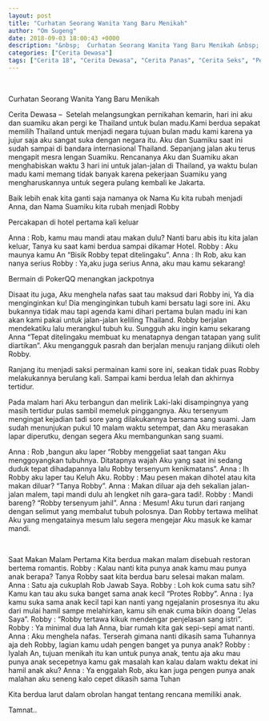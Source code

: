 ```yaml
---
layout: post
title: "Curhatan Seorang Wanita Yang Baru Menikah"
author: "Om Sugeng"
date: 2018-09-03 18:00:43 +0000
description: "&nbsp;  Curhatan Seorang Wanita Yang Baru Menikah &nbsp;  Cerita Dewasa &#8211;\u00a0\u00a0Setelah melangsungkan pernikahan kemarin, hari ini aku dan suamiku akan pergi ke Thailand untuk bulan madu.Kami berdua..."
categories: ["Cerita Dewasa"]
tags: ["Cerita 18", "Cerita Dewasa", "Cerita Panas", "Cerita Seks", "Pengalaman Seks"]
---
```


&nbsp;

Curhatan Seorang Wanita Yang Baru Menikah
&nbsp;

Cerita Dewasa &#8211;  Setelah melangsungkan pernikahan kemarin, hari ini aku dan suamiku akan pergi ke Thailand untuk bulan madu.Kami berdua sepakat memilih Thailand untuk menjadi negara tujuan bulan madu kami karena ya jujur saja aku sangat suka dengan negara itu. Aku dan Suamiku saat ini sudah sampai di bandara internasional Thailand. Sepanjang jalan aku terus mengapit mesra lengan Suamiku. Rencananya Aku dan Suamiku akan menghabiskan waktu 3 hari ini untuk jalan-jalan di Thailand, ya waktu bulan madu kami memang tidak banyak karena pekerjaan Suamiku yang mengharuskannya untuk segera pulang kembali ke Jakarta.

Baik lebih enak kita ganti saja namanya ok
Nama Ku kita rubah menjadi Anna, dan Nama Suamiku kita rubah menjadi Robby

Percakapan di hotel pertama kali keluar

Anna : Rob, kamu mau mandi atau makan dulu? Nanti baru abis itu kita jalan keluar, Tanya ku saat kami berdua sampai dikamar Hotel.
Robby : Aku maunya kamu An “Bisik Robby tepat ditelingaku”.
Anna : Ih Rob, aku kan nanya serius
Robby : Ya,aku juga serius Anna, aku mau kamu sekarang!

Bermain di PokerQQ menangkan jackpotnya

Disaat itu juga, Aku menghela nafas saat tau maksud dari Robby ini, Ya dia menginginkan ku! Dia menginginkan tubuh kami bersatu lagi sore ini. Aku bukannya tidak mau tapi agenda kami dihari pertama bulan madu ini kan akan kami pakai untuk jalan-jalan keliling Thailand. Robby berjalan mendekatiku lalu merangkul tubuh ku.
Sungguh aku ingin kamu sekarang Anna “Tepat ditelingaku membuat ku menatapnya dengan tatapan yang sulit diartikan”. Aku mengangguk pasrah dan berjalan menuju ranjang diikuti oleh Robby.

Ranjang itu menjadi saksi permainan kami sore ini, seakan tidak puas Robby melakukannya berulang kali. Sampai kami berdua lelah dan akhirnya tertidur.

Pada malam hari Aku terbangun dan melirik Laki-laki disampingnya yang masih tertidur pulas sambil memeluk pinggangnya. Aku tersenyum mengingat kejadian tadi sore yang dilakukannya bersama sang suami. Jam sudah menunjukan pukul 10 malam waktu setempat, dan Aku merasakan lapar diperutku, dengan segera Aku membangunkan sang suami.

Anna : Rob ,bangun aku laper “Robby menggeliat saat tangan Aku menggoyangkan tubuhnya. Ditatapnya wajah Aku yang saat ini sedang duduk tepat dihadapannya lalu Robby tersenyum kenikmatans”.
Anna : Ih Robby aku laper tau Keluh Aku.
Robby : Mau pesen makan dihotel atau kita makan diluar? “Tanya Robby”.
Anna : Makan diluar aja deh sekalian jalan-jalan malem, tapi mandi dulu ah lengket nih gara-gara tadi!.
Robby : Mandi bareng? “Robby tersenyum jahil”.
Anna : Mesum! Aku turun dari ranjang dengan selimut yang membalut tubuh polosnya. Dan Robby tertawa melihat Aku yang mengatainya mesum lalu segera mengejar Aku masuk ke kamar mandi.

&nbsp;

Saat Makan Malam Pertama
Kita berdua makan malam disebuah restoran bertema romantis.
Robby : Kalau nanti kita punya anak kamu mau punya anak berapa? Tanya Robby saat kita berdua baru selesai makan malam.
Anna : Satu aja cukuplah Rob Jawab Saya.
Robby : Loh kok cuma satu sih? Kamu kan tau aku suka banget sama anak kecil “Protes Robby”.
Anna : Iya kamu suka sama anak kecil tapi kan nanti yang ngejalanin prosesnya itu aku dari mulai hamil sampe melahirkan, kamu sih enak cuma bikin doang “Jelas Saya”.
Robby : “Robby tertawa kikuk mendengar penjelasan sang istri”.
Robby : Ya minimal dua lah Anna, biar rumah kita gak sepi-sepi amat nanti.
Anna : Aku menghela nafas. Terserah gimana nanti dikasih sama Tuhannya aja deh Robby, lagian kamu udah pengen banget ya punya anak?
Robby : Iyalah An, tujuan menikah itu kan untuk punya anak, tentu aja aku mau punya anak secepetnya kamu gak masalah kan kalau dalam waktu dekat ini hamil anak aku?
Anna : Ya enggalah Rob, aku kan juga pengen punya anak malahan aku seneng kalo cepet dikasih sama Tuhan

Kita berdua larut dalam obrolan hangat tentang rencana memiliki anak.

Tamnat..